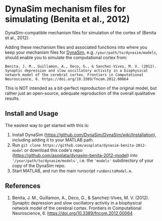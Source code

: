 # DynaSim mechanism files for simulating (Benita et al., 2012)

DynaSim-compatible mechanism files for simulation of the cortex of (Benita et
al., 2012).

Adding these mechanism files and associated functions into where you keep your
mechanism files for [DynaSim](https://github.com/DynaSim/DynaSim), e.g.
`/your/path/to/dynasim/models`, should enable you to simulate the computational
cortex from:

    Benita, J. M., Guillamon, A., Deco, G., & Sanchez-Vives, M. V. (2012).
    Synaptic depression and slow oscillatory activity in a biophysical
    network model of the cerebral cortex. Frontiers in Computational
    Neuroscience, 6. https://doi.org/10.3389/fncom.2012.00064

This is NOT intended as a bit-perfect reproduction of the original model, but
rather just an open-source, adequate reproduction of the overall qualitative
results.

## Install and Usage

The easiest way to get started with this is:
1. Install DynaSim (https://github.com/DynaSim/DynaSim/wiki/Installation),
   including adding it to your MATLAB path.
2. Run `git clone https://github.com/asoplata/dynasim-benita-2012-model` or
   download this code's repo
   (https://github.com/asoplata/dynasim-benita-2012-model) into
   `'/your/path/to/dynasim/models'`, i.e. the `'models'` subdirectory of your
   copy of the DynaSim repo.
3. Start MATLAB, and run the main runscript `runBenitaModel.m`.

## References

1. Benita, J. M., Guillamon, A., Deco, G., & Sanchez-Vives, M. V. (2012).
   Synaptic depression and slow oscillatory activity in a biophysical
   network model of the cerebral cortex. Frontiers in Computational
   Neuroscience, 6. https://doi.org/10.3389/fncom.2012.00064
